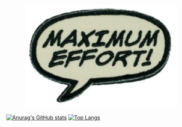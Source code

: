 <p align="center">
  <img src="maximume.png">
</p>
<p align="center">

[![Anurag's GitHub stats](https://github-readme-stats.vercel.app/api?username=Maximume)](https://github.com/anuraghazra/github-readme-stats)
[![Top Langs](https://github-readme-stats.vercel.app/api/top-langs/?username=Maximume&layout=compact)](https://github.com/anuraghazra/github-readme-stats)
